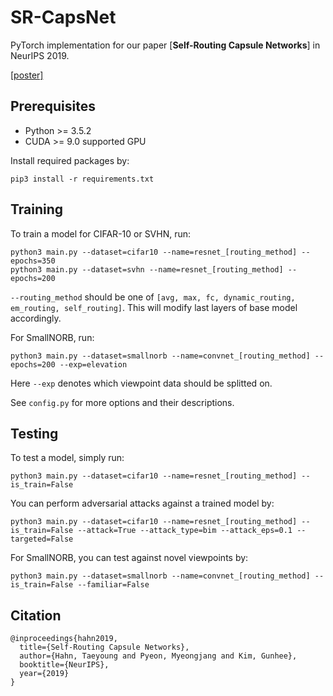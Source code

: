 # SR-CapsNet
<!-- add paper link -->
PyTorch implementation for our paper [**Self-Routing Capsule Networks**] in NeurIPS 2019.


[[poster]](https://github.com/coder3000/SR-CapsNet/blob/master/misc/neurips2019-self_routing-poster.pdf)

## Prerequisites
- Python >= 3.5.2
- CUDA >= 9.0 supported GPU

Install required packages by:
```
pip3 install -r requirements.txt
```


## Training
To train a model for CIFAR-10 or SVHN, run:
```
python3 main.py --dataset=cifar10 --name=resnet_[routing_method] --epochs=350
python3 main.py --dataset=svhn --name=resnet_[routing_method] --epochs=200
```

`--routing_method` should be one of `[avg, max, fc, dynamic_routing, em_routing, self_routing]`. This will modify last layers of base model accordingly.


For SmallNORB, run:

```
python3 main.py --dataset=smallnorb --name=convnet_[routing_method] --epochs=200 --exp=elevation
```

Here `--exp` denotes which viewpoint data should be splitted on. 

See `config.py` for more options and their descriptions.

## Testing
To test a model, simply run:

```
python3 main.py --dataset=cifar10 --name=resnet_[routing_method] --is_train=False
```

You can perform adversarial attacks against a trained model by:
```
python3 main.py --dataset=cifar10 --name=resnet_[routing_method] --is_train=False --attack=True --attack_type=bim --attack_eps=0.1 --targeted=False
```

For SmallNORB, you can test against novel viewpoints by:
```
python3 main.py --dataset=smallnorb --name=convnet_[routing_method] --is_train=False --familiar=False
```


## Citation
```
@inproceedings{hahn2019,
  title={Self-Routing Capsule Networks},
  author={Hahn, Taeyoung and Pyeon, Myeongjang and Kim, Gunhee},
  booktitle={NeurIPS},
  year={2019}
}
```
